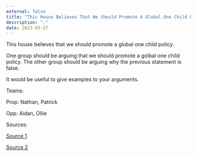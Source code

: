 ```yaml
---
external: false
title: "This House Believes That We Should Promote A Global One Child Policy"
description: "."
date: 2023-03-27
---
```


This house believes that we should promote a global one child policy.

One group should be arguing that we should promote a golbal one child policy.
The other group should be arguing why the previous statement is false.

It would be useful to give examples to your arguments.

Teams:

Prop: Nathan, Patrick

Opp: Aidan, Ollie


Sources:

[Source 1](https://www.ncbi.nlm.nih.gov/pmc/articles/PMC2126838/)

[Source 2](https://daily.jstor.org/was-the-one-child-policy-ever-a-good-idea/)